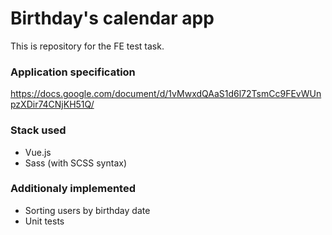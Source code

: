# Birthday's calendar app
This is repository for the FE test task.

### Application specification
https://docs.google.com/document/d/1vMwxdQAaS1d6l72TsmCc9FEvWUnpzXDir74CNjKH51Q/

### Stack used
* Vue.js
* Sass (with SCSS syntax)

### Additionaly implemented
* Sorting users by birthday date
* Unit tests

